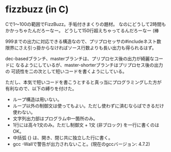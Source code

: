 fizzbuzz (in C)
===============
Cで1〜100の範囲でFizzBuzz。手垢付きまくりの題材。
なのにどうして2時間もかかっちゃたんだろーなー。
どうして150行超えちゃってるんだろーなー (棒

999までの出力に対応できる構造なので、プリプロセッサの#includeネスト数
限界にさえ引っ掛からなければソース行数よりも長い出力も得られるはず。

dec-basedブランチ、masterブランチは、プリプロセス後の出力が綺麗なコードに
なるようにしているが、master-shorterブランチはプリプロセス後の出力の
可読性を二の次として短いコードを書くようにしている。

ただし、本気で短いコードを書こうとすると真っ当にプログラミングした方が
有利なので、以下の縛りを付けた。

* ループ構造は用いない。
* ループ以外の制御文は使ってもよい。ただし使わずに済むならばできるだけ
  使わない。
* 文字列出力部はプログラム中一箇所のみ。
* 1行には高々1文のみ。ただし制御文 + 1文 (非ブロック) を一行に書くのはOK。
* 中括弧 {} は、開き、閉じ共に独立した行に書く。
* gcc -Wallで警告が出力されないこと。(現在のgccバージョン: 4.7.2)
